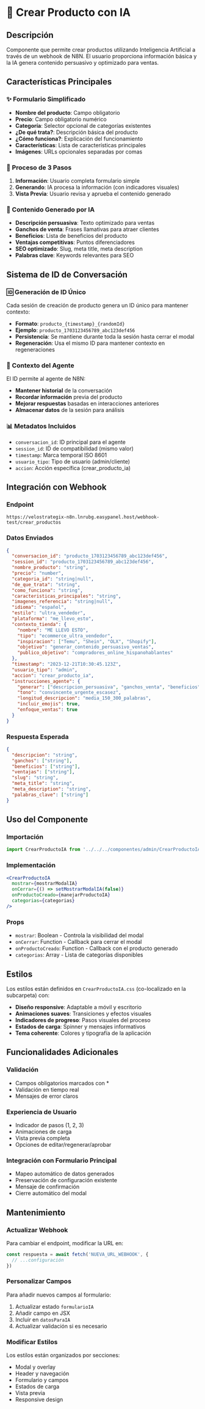 # 🤖 Crear Producto con IA

## Descripción
Componente que permite crear productos utilizando Inteligencia Artificial a través de un webhook de N8N. El usuario proporciona información básica y la IA genera contenido persuasivo y optimizado para ventas.

## Características Principales

### ✨ Formulario Simplificado
- **Nombre del producto**: Campo obligatorio
- **Precio**: Campo obligatorio numérico
- **Categoría**: Selector opcional de categorías existentes
- **¿De qué trata?**: Descripción básica del producto
- **¿Cómo funciona?**: Explicación del funcionamiento
- **Características**: Lista de características principales
- **Imágenes**: URLs opcionales separadas por comas

### 🔄 Proceso de 3 Pasos
1. **Información**: Usuario completa formulario simple
2. **Generando**: IA procesa la información (con indicadores visuales)
3. **Vista Previa**: Usuario revisa y aprueba el contenido generado

### 🎯 Contenido Generado por IA
- **Descripción persuasiva**: Texto optimizado para ventas
- **Ganchos de venta**: Frases llamativas para atraer clientes
- **Beneficios**: Lista de beneficios del producto
- **Ventajas competitivas**: Puntos diferenciadores
- **SEO optimizado**: Slug, meta title, meta description
- **Palabras clave**: Keywords relevantes para SEO

## Sistema de ID de Conversación

### 🆔 Generación de ID Único
Cada sesión de creación de producto genera un ID único para mantener contexto:
- **Formato**: `producto_{timestamp}_{randomId}`
- **Ejemplo**: `producto_1703123456789_abc123def456`
- **Persistencia**: Se mantiene durante toda la sesión hasta cerrar el modal
- **Regeneración**: Usa el mismo ID para mantener contexto en regeneraciones

### 🧠 Contexto del Agente
El ID permite al agente de N8N:
- **Mantener historial** de la conversación
- **Recordar información** previa del producto
- **Mejorar respuestas** basadas en interacciones anteriores
- **Almacenar datos** de la sesión para análisis

### 📊 Metadatos Incluidos
- `conversacion_id`: ID principal para el agente
- `session_id`: ID de compatibilidad (mismo valor)
- `timestamp`: Marca temporal ISO 8601
- `usuario_tipo`: Tipo de usuario (admin/cliente)
- `accion`: Acción específica (crear_producto_ia)

## Integración con Webhook

### Endpoint
```
https://velostrategix-n8n.lnrubg.easypanel.host/webhook-test/crear_productos
```

### Datos Enviados
```json
{
  "conversacion_id": "producto_1703123456789_abc123def456",
  "session_id": "producto_1703123456789_abc123def456",
  "nombre_producto": "string",
  "precio": "number",
  "categoria_id": "string|null",
  "de_que_trata": "string",
  "como_funciona": "string",
  "caracteristicas_principales": "string",
  "imagenes_referencia": "string|null",
  "idioma": "español",
  "estilo": "ultra_vendedor",
  "plataforma": "me_llevo_esto",
  "contexto_tienda": {
    "nombre": "ME LLEVO ESTO",
    "tipo": "ecommerce_ultra_vendedor",
    "inspiracion": ["Temu", "Shein", "OLX", "Shopify"],
    "objetivo": "generar_contenido_persuasivo_ventas",
    "publico_objetivo": "compradores_online_hispanohablantes"
  },
  "timestamp": "2023-12-21T10:30:45.123Z",
  "usuario_tipo": "admin",
  "accion": "crear_producto_ia",
  "instrucciones_agente": {
    "generar": ["descripcion_persuasiva", "ganchos_venta", "beneficios", "ventajas_competitivas", "seo_optimizado"],
    "tono": "convincente_urgente_escasez",
    "longitud_descripcion": "media_150_300_palabras",
    "incluir_emojis": true,
    "enfoque_ventas": true
  }
}
```

### Respuesta Esperada
```json
{
  "descripcion": "string",
  "ganchos": ["string"],
  "beneficios": ["string"],
  "ventajas": ["string"],
  "slug": "string",
  "meta_title": "string",
  "meta_description": "string",
  "palabras_clave": ["string"]
}
```

## Uso del Componente

### Importación
```jsx
import CrearProductoIA from '../../../componentes/admin/CrearProductoIA/CrearProductoIA'
```

### Implementación
```jsx
<CrearProductoIA
  mostrar={mostrarModalIA}
  onCerrar={() => setMostrarModalIA(false)}
  onProductoCreado={manejarProductoIA}
  categorias={categorias}
/>
```

### Props
- `mostrar`: Boolean - Controla la visibilidad del modal
- `onCerrar`: Function - Callback para cerrar el modal
- `onProductoCreado`: Function - Callback con el producto generado
- `categorias`: Array - Lista de categorías disponibles

## Estilos
Los estilos están definidos en `CrearProductoIA.css` (co-localizado en la subcarpeta) con:
- **Diseño responsive**: Adaptable a móvil y escritorio
- **Animaciones suaves**: Transiciones y efectos visuales
- **Indicadores de progreso**: Pasos visuales del proceso
- **Estados de carga**: Spinner y mensajes informativos
- **Tema coherente**: Colores y tipografía de la aplicación

## Funcionalidades Adicionales

### Validación
- Campos obligatorios marcados con *
- Validación en tiempo real
- Mensajes de error claros

### Experiencia de Usuario
- Indicador de pasos (1, 2, 3)
- Animaciones de carga
- Vista previa completa
- Opciones de editar/regenerar/aprobar

### Integración con Formulario Principal
- Mapeo automático de datos generados
- Preservación de configuración existente
- Mensaje de confirmación
- Cierre automático del modal

## Mantenimiento

### Actualizar Webhook
Para cambiar el endpoint, modificar la URL en:
```jsx
const respuesta = await fetch('NUEVA_URL_WEBHOOK', {
  // ...configuración
})
```

### Personalizar Campos
Para añadir nuevos campos al formulario:
1. Actualizar estado `formularioIA`
2. Añadir campo en JSX
3. Incluir en `datosParaIA`
4. Actualizar validación si es necesario

### Modificar Estilos
Los estilos están organizados por secciones:
- Modal y overlay
- Header y navegación
- Formulario y campos
- Estados de carga
- Vista previa
- Responsive design
